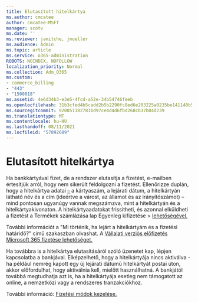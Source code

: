 ```yaml
---
title: Elutasított hitelkártya
ms.author: cmcatee
author: cmcatee-MSFT
manager: scotv
ms.date: ''
ms.reviewer: jamitche, jmueller
ms.audience: Admin
ms.topic: article
ms.service: o365-administration
ROBOTS: NOINDEX, NOFOLLOW
localization_priority: Normal
ms.collection: Adm_O365
ms.custom:
- commerce_billing
- "443"
- "1500018"
ms.assetid: 4e6d34b3-e3e5-4fcd-a52e-34b54746feeb
ms.openlocfilehash: 31b3cfed4b5cadd2b5b2290fc8ed6e203225a0235be141140b5ecbd01efc2f98
ms.sourcegitcommit: 920051182781bd97ce4d4d6fbd268cb37b84d239
ms.translationtype: MT
ms.contentlocale: hu-HU
ms.lasthandoff: 08/11/2021
ms.locfileid: "57892689"
---
```

# <a name="declined-credit-card"></a>Elutasított hitelkártya

Ha bankkártyával fizet, de a rendszer elutasítja a fizetést, e-mailben értesítjük arról, hogy nem sikerült feldolgozni a fizetést. Ellenőrizze duplán, hogy a hitelkártya adatai [–](https://go.microsoft.com/fwlink/p/?linkid=842054) a kártyaszám, a lejárati dátum, a hitelkártyán látható név és a cím (ideértve a várost, az államot és az irányítószámot) – mind pontosan ugyanúgy vannak megszámzva, mint a hitelkártyán és a hitelkártyakivonaton. A hitelkártyaadatokat frissítheti, és azonnal elküldheti  a fizetést a Termékek számlázása lap Egyenleg kifizetése  >  [lehetőségével.](https://go.microsoft.com/fwlink/p/?linkid=842054)

További információt a "Mi történik, ha lejárt a hitelkártyám és a fizetési határidő?" című szakaszban olvashat. A [Vállalati verziós előfizetés Microsoft 365 fizetése lehetőséget.](https://docs.microsoft.com/microsoft-365/commerce/billing-and-payments/pay-for-your-subscription#what-if-my-credit-card-was-declined-and-my-payment-is-past-due)
  
Ha továbbra is a hitelkártya elutasításáról szóló üzenetet kap, lépjen kapcsolatba a bankjával. Elképzelhető, hogy a hitelkártyája nincs aktiválva - ha például nemrég kapott egy új lejárati dátumú hitelkártyát postai úton, akkor előfordulhat, hogy aktiválnia kell, mielőtt használhatná. A bankjától továbbá megtudhatja azt is, ha a hitelkártyája esetleg nem támogatott az online, a nemzetközi vagy a rendszeres tranzakciókhoz.  
  
További információ: [Fizetési módok kezelése.](https://docs.microsoft.com/microsoft-365/commerce/billing-and-payments/manage-payment-methods)